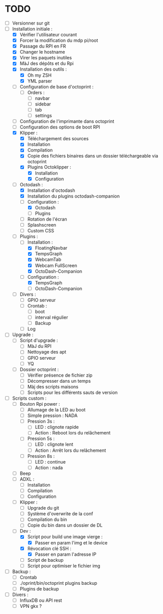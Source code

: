 TODO
====

* [ ] Versionner sur git
* [ ] Installation initiale :
    * [X] Vérifier l'utilisateur courant
    * [X] Forcer la modification du mdp pi/root
    * [X] Passage du RPI en FR
    * [X] Changer le hostname
    * [X] Virer les paquets inutiles
    * [X] MàJ des dépôts et du Rpi
    * [X] Installation des outils :
        * [X] Oh my ZSH
        * [X] YML parser
    * [ ] Configuration de base d'octoprint :
        * [ ] Orders :
            * [ ] navbar
            * [ ] sidebar
            * [ ] tab
            * [ ] settings
    * [ ] Configuration de l'imprimante dans octoprint
    * [ ] Configuration des options de boot RPI
    * [X] Klipper :
        * [X] Téléchargement des sources
        * [X] Installation
        * [X] Compilation
        * [X] Copie des fichiers binaires dans un dossier téléchargeable via octoprint
        * [X] Plugins Octoklipper :
            * [X] Installation
            * [X] Configuration
    * [ ] Octodash :
        * [X] Installation d'octodash
        * [X] Installation du plugins octodash-companion
        * [ ] Configuration :
            * [X] Octodash
            * [ ] Plugins
        * [ ] Rotation de l'écran
        * [ ] Splashscreen
        * [ ] Custom CSS
    * [ ] Plugins :
        * [ ] Installation :
            * [X] FloatingNavbar
            * [X] TempsGraph
            * [X] WebcamTab
            * [X] Webcam FullScreen
            * [X] OctoDash-Companion
        * [ ] Configuration :
            * [X] TempsGraph
            * [ ] OctoDash-Companion
    * [ ] Divers :
        * [ ] GPIO serveur
        * [ ] Crontab :
            * [ ] boot
            * [ ] interval régulier
            * [ ] Backup
        * [ ] Log
* [ ] Upgrade :
    * [ ] Script d'upgrade :
        * [ ] MàJ du RPI
        * [ ] Nettoyage des apt
        * [ ] GPIO serveur
        * [ ] YQ
    * [ ] Dossier octoprint :
        * [ ] Vérifier présence de fichier zip
        * [ ] Décompresser dans un temps
        * [ ] Màj des scripts maisons
        * [ ] Scripts pour les différents sauts de version
* [ ] Scripts custom :
    * [ ] Bouton Rpi power :
        * [ ] Allumage de la LED au boot
        * [ ] Simple pression : NADA
        * [ ] Pression 3s :
            * [ ] LED : clignote rapide
            * [ ] Action : Reboot lors du relâchement
        * [ ] Pression 5s :
            * [ ] LED : clignote lent
            * [ ] Action : Arrêt lors du relâchement
        * [ ] Pression 8s :
            * [ ] LED : continue
            * [ ] Action : nada
    * [ ] Beep
    * [ ] ADXL :
        * [ ] Installation
        * [ ] Compilation
        * [ ] Configuration
    * [ ] Klipper :
        * [ ] Upgrade du git
        * [ ] Système d'overwrite de la conf
        * [ ] Compilation du bin
        * [ ] Copie du bin dans un dossier de DL
    * [ ] Dev :
        * [x] Script pour build une image vierge :
            * [X] Passer en param l'img et le device
        * [X] Révocation clé SSH :
            * [X] Passer en param l'adresse IP
        * [ ] Script de backup
        * [ ] Script pour optimiser le fichier img
* [ ] Backup :
    * [ ] Crontab
    * [ ] ./oprint/bin/octoprint plugins backup
    * [ ] Plugins de backup
* [ ] Divers :
    * [ ] InfluxDB ou API rest
    * [ ] VPN gkx ?